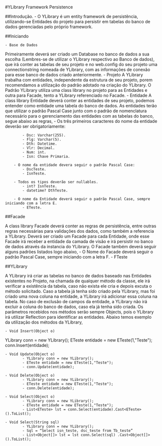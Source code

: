 #YLibrary Framework Persistence

##Introdução.
	- O YLibrary é um entity framework de persistência, utilizando-se Entidades do projeto para persistir em tabelas do banco de dados gerenciadas pelo próprio framework.

##Iniciando

	- Base de Dados
Primeiramente deverá ser criado um Database no banco de dados a sua escolha (Lembres-se de utilizar o YLibrary respectivo ao Banco de dados), que irá conter as tabelas de seu projeto e no web.config do seu projeto uma connectionstring nomeada de YLibrary, com as informações de conexão para esse banco de dados criado anteriormente.
	- Projeto
A YLibrary trabalha com entidades, independente da estrutura de seu projeto, porem recomendamos a utilização do padrão adotado na criação do YLibrary.
O Padrão YLibrary utiliza uma class library no projeto para as Entidades e outra para Facade, tento a YLibrary referenciado no Facade.
	- Entidade
A class library Entidade deverá conter as entidades de seu projeto, podemos entender como entidade uma tabela do banco de dados. As entidades terão que utilizar o padrão Pascal Case junto com o padrão de nomenclatura necessário para o gerenciamento das entidades com as tabelas do banco, segue abaixo as regras,
		- Os três primeiros caracteres do nome da entidade deverão ser obrigatoriamente:

			- Dsc: Varchar(255).
			- Flg: Varchar(5).
			- Dth: Datetime.
			- Vlr: Decimal.
			- Num: int.
			- Isn: Chave Primaria.

		- O nome da entidade devera seguir o padrão Pascal Case:
			- DscTeste.
			- IsnTeste.

		- Todos os tipos deverão ser nullables.
			- int? IsnTeste.
			- datetime? DthTeste.

		- O nome da Entidade deverá seguir o padrão Pascal Case, sempre iniciando com a letra E.
			- ETeste.

##Facade

A class library Facade deverá conter as regras de persistência, entre outras regras necessárias para validações dos dados, como também a referencia a YLibrary. Deverá ser criado um Facade para cada Entidade, onde esse Facade irá receber a entidade da camada de visão e irá persistir no banco de dados através da instancia do YLibrary. O Facade também deverá seguir alguns padrões listados logo abaixo,
	- O Nome do Facade deverá seguir o padrão Pascal Case, sempre iniciando com a letra F.
		- FTeste
		
##YLibrary

A YLibrary irá criar as tabelas no banco de dados baseado nas Entidades existentes no Projeto, na chamada de qualquer método da classe, ele irá verificar a existência da tabela, caso não exista ele cria e depois excuta o método solicitado. 
Caso a tabela já tenha sido criado pela YLibrary, mas foi criado uma nova coluna na entidade, a YLibrary irá adicionar essa coluna na tabela.
No caso de exclusão de campos da entidade, a YLibrary não irá excluir a coluna do banco de dados, caso ela já tenha sido criada.
Os parâmetros recebidos nos métodos serão sempre Objects, pois o YLibrary irá utilizar Reflection para identificar as entidades.
Abaixo temos exemplo da utilização dos métodos da YLibrary,

	- Void Insert(Object o)
YLibrary conn = new YLibrary();
ETeste entidade = new ETeste(1,"Teste");
conn.Insert(entidade);

	- Void Update(Object o)
			- YLibrary conn = new YLibrary();
			- ETeste entidade = new ETeste(1,"Teste");
			- conn.Update(entidade);

	- Void Delete(Object o)
			- YLibrary conn = new YLibrary();
			- ETeste entidade = new ETeste(1,"Teste");
			- conn.Delete(entidade);

	- Void Select(Object o)
			- YLibrary conn = new YLibrary();
			- ETeste entidade = new ETeste(1,"Teste");
			- List<ETeste> lst = conn.Select(entidade).Cast<ETeste>().ToList();

	- Void Select(String sql)
			- YLibrary conn = new YLibrary();
			- Sql = “Select isn_teste, dsc_teste from Tb_teste”
			- List<Object[]> lst = lst conn.Select(sql) .Cast<Object[]>().ToList();


